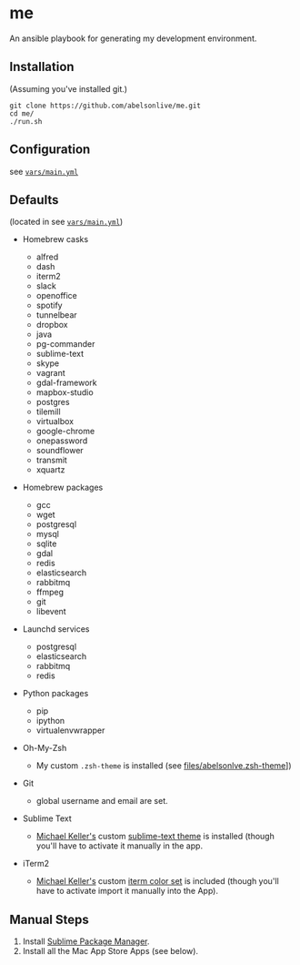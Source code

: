 # me

An ansible playbook for generating my development environment.

## Installation
(Assuming you've installed git.)
``` 
git clone https://github.com/abelsonlive/me.git
cd me/
./run.sh 
```

## Configuration 

see [`vars/main.yml`](vars/mail.yml)

## Defaults

(located in see [`vars/main.yml`](vars/mail.yml))

* Homebrew casks

  - alfred
  - dash
  - iterm2
  - slack
  - openoffice
  - spotify
  - tunnelbear
  - dropbox
  - java
  - pg-commander
  - sublime-text
  - skype
  - vagrant
  - gdal-framework
  - mapbox-studio
  - postgres
  - tilemill
  - virtualbox
  - google-chrome
  - onepassword
  - soundflower
  - transmit
  - xquartz

* Homebrew packages

  - gcc 
  - wget 
  - postgresql
  - mysql
  - sqlite
  - gdal
  - redis
  - elasticsearch 
  - rabbitmq 
  - ffmpeg
  - git
  - libevent

* Launchd services

  - postgresql
  - elasticsearch
  - rabbitmq 
  - redis 

* Python packages 

  - pip
  - ipython
  - virtualenvwrapper

* Oh-My-Zsh 

  - My custom `.zsh-theme` is installed (see [files/abelsonlve.zsh-theme](files/abelsonlve.zsh-theme)])

* Git 
  - global username and email are set.

* Sublime Text 

  - [Michael Keller's](http://twitter.com/mhkeller) custom [sublime-text theme](git://github.com/mhkeller/spacegray.git) is installed (though you'll have to activate it manually in the app.

* iTerm2 

  - [Michael Keller's](http://twitter.com/mhkeller) custom [iterm color set](files/SpaceGrayEighties.itermcolors) is included (though you'll have to activate import it manually into the App).


## Manual Steps

  1. Install [Sublime Package Manager](http://sublime.wbond.net/installation).
  3. Install all the Mac App Store Apps (see below).
